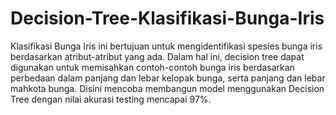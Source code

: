 # Decision-Tree-Klasifikasi-Bunga-Iris

Klasifikasi Bunga Iris ini bertujuan untuk mengidentifikasi spesies bunga iris berdasarkan atribut-atribut yang ada. Dalam hal ini, decision tree dapat digunakan untuk memisahkan contoh-contoh bunga iris berdasarkan perbedaan dalam panjang dan lebar kelopak bunga, serta panjang dan lebar mahkota bunga.
Disini mencoba membangun model menggunakan Decision Tree dengan nilai akurasi testing mencapai 97%.
